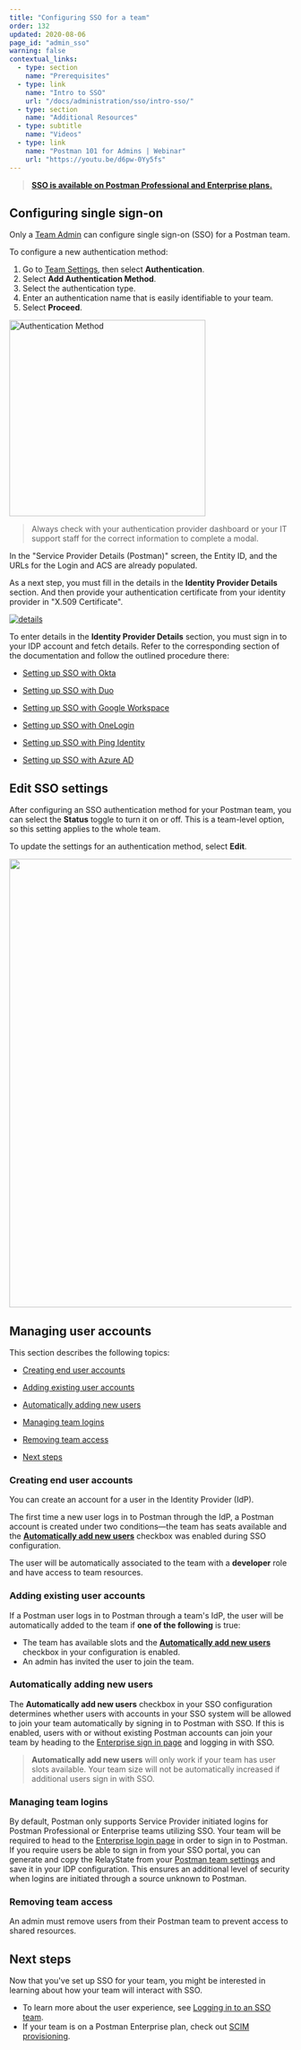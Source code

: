 ```yaml
---
title: "Configuring SSO for a team"
order: 132
updated: 2020-08-06
page_id: "admin_sso"
warning: false
contextual_links:
  - type: section
    name: "Prerequisites"
  - type: link
    name: "Intro to SSO"
    url: "/docs/administration/sso/intro-sso/"
  - type: section
    name: "Additional Resources"
  - type: subtitle
    name: "Videos"
  - type: link
    name: "Postman 101 for Admins | Webinar"
    url: "https://youtu.be/d6pw-0Yy5fs"
---
```


> __[SSO is available on Postman Professional and Enterprise plans.](https://www.postman.com/pricing)__

## Configuring single sign-on

Only a [Team Admin](/docs/collaborating-in-postman/roles-and-permissions/#team-roles) can configure single sign-on (SSO) for a Postman team.

To configure a new authentication method:

1. Go to [Team Settings](https://app.getpostman.com/dashboard/teams/edit), then select **Authentication**.
1. Select **Add Authentication Method**.
1. Select the authentication type.
1. Enter an authentication name that is easily identifiable to your team.
1. Select **Proceed**.

<img src="https://assets.postman.com/postman-docs/add-auth-method.jpg" width="350px" alt="Authentication Method"/>

> Always check with your authentication provider dashboard or your IT support staff for the correct information to complete a modal.

In the "Service Provider Details (Postman)" screen, the Entity ID, and the URLs for the Login and ACS are already populated.

As a next step, you must fill in the details in the **Identity Provider Details** section. And then provide your authentication certificate from your identity provider in "X.509 Certificate".

   [![details](https://assets.postman.com/postman-docs/server-provider-details.jpg)](https://assets.postman.com/postman-docs/server-provider-details.jpg)

To enter details in the **Identity Provider Details** section, you must sign in to your IDP account and fetch details. Refer to the corresponding section of the documentation and follow the outlined procedure there:

* [Setting up SSO with Okta](/docs/administration/sso/okta/)

* [Setting up SSO with Duo](/docs/administration/sso/duo/)

* [Setting up SSO with Google Workspace](/docs/administration/sso/google-workspace/)

* [Setting up SSO with OneLogin](/docs/administration/sso/onelogin/)

* [Setting up SSO with Ping Identity](/docs/administration/sso/ping-identity/)

* [Setting up SSO with Azure AD](/docs/administration/sso/azure-ad/)

## Edit SSO settings

After configuring an SSO authentication method for your Postman team, you can select the **Status** toggle to turn it on or off. This is a team-level option, so this setting applies to the whole team.

To update the settings for an authentication method, select **Edit**.

<img alt="" src="https://assets.postman.com/postman-docs/admin-sso-turn-on-auth-method-v9.jpg" width="800px"/>

## Managing user accounts

This section describes the following topics:

* [Creating end user accounts](#creating-end-user-accounts)

* [Adding existing user accounts](#adding-existing-user-accounts)

* [Automatically adding new users](#automatically-adding-new-users)

* [Managing team logins](#managing-team-logins)

* [Removing team access](#removing-team-access)

* [Next steps](#next-steps)

### Creating end user accounts

You can create an account for a user in the Identity Provider (IdP).

The first time a new user logs in to Postman through the IdP, a Postman account is created under two conditions—the team has seats available and the [**Automatically add new users**](#automatically-adding-new-users) checkbox was enabled during SSO configuration.

The user will be automatically associated to the team with a **developer** role and have access to team resources.

### Adding existing user accounts

If a Postman user logs in to Postman through a team's IdP, the user will be automatically added to the team if **one of the following** is true:

* The team has available slots and the [**Automatically add new users**](#automatically-adding-new-users) checkbox in your configuration is enabled.
* An admin has invited the user to join the team.

### Automatically adding new users

The **Automatically add new users** checkbox in your SSO configuration determines whether users with accounts in your SSO system will be allowed to join your team automatically by signing in to Postman with SSO. If this is enabled, users with or without existing Postman accounts can join your team by heading to the [Enterprise sign in page](https://identity.getpostman.com/enterprise/login) and logging in with SSO.

> **Automatically add new users** will only work if your team has user slots available. Your team size will not be automatically increased if additional users sign in with SSO.

### Managing team logins

By default, Postman only supports Service Provider initiated logins for Postman Professional or Enterprise teams utilizing SSO. Your team will be required to head to the [Enterprise login page](https://identity.getpostman.com/enterprise/login) in order to sign in to Postman. If you require users be able to sign in from your SSO portal, you can generate and copy the RelayState from your [Postman team settings](http://go.postman.co/settings/team/auth) and save it in your IDP configuration. This ensures an additional level of security when logins are initiated through a source unknown to Postman.

### Removing team access

An admin must remove users from their Postman team to prevent access to shared resources.

## Next steps

Now that you've set up SSO for your team, you might be interested in learning about how your team will interact with SSO. 

- To learn more about the user experience, see [Logging in to an SSO team](/docs/administration/sso/user-sso/).
- If your team is on a Postman Enterprise plan, check out [SCIM provisioning](/docs/administration/scim-provisioning/scim-provisioning-overview/).
